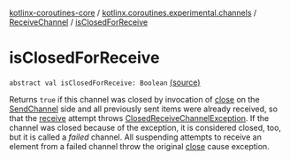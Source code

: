 [kotlinx-coroutines-core](../../index.md) / [kotlinx.coroutines.experimental.channels](../index.md) / [ReceiveChannel](index.md) / [isClosedForReceive](.)

# isClosedForReceive

`abstract val isClosedForReceive: Boolean` [(source)](http://github.com/kotlin/kotlinx.coroutines/tree/master/kotlinx-coroutines-core/src/main/kotlin/kotlinx/coroutines/experimental/channels/Channel.kt#L91)

Returns `true` if this channel was closed by invocation of [close](../-send-channel/close.md) on the [SendChannel](../-send-channel/index.md)
side and all previously sent items were already received, so that the [receive](receive.md) attempt
throws [ClosedReceiveChannelException](../-closed-receive-channel-exception/index.md). If the channel was closed because of the exception, it
is considered closed, too, but it is called a *failed* channel. All suspending attempts to receive
an element from a failed channel throw the original [close](../-send-channel/close.md) cause exception.

